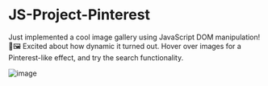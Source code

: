 # JS-Project-Pinterest

Just implemented a cool image gallery using JavaScript DOM manipulation! 🚀🖼️ Excited about how dynamic it turned out. Hover over images for a Pinterest-like effect, and try the search functionality.

![image](https://github.com/NikhilM01/JS-Project-Pinterest/assets/93129551/66a2dc82-4eb0-4df5-aadf-f730d1f4b43a)
